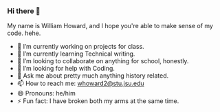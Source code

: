 ### Hi there 👋

My name is William Howard, and I hope you're able to make sense of my code. hehe. 


- 🔭 I’m currently working on projects for class.
- 🌱 I’m currently learning Technical writing.
- 👯 I’m looking to collaborate on anything for school, honestly.
- 🤔 I’m looking for help with Coding.
- 💬 Ask me about pretty much anything history related.
- 📫 How to reach me: whoward2@stu.jsu.edu
- 😄 Pronouns: he/him
- ⚡ Fun fact: I have broken both my arms at the same time. 

